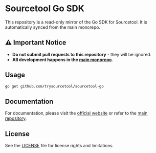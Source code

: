 # Sourcetool Go SDK

This repository is a read-only mirror of the Go SDK for Sourcetool. It is automatically synced from the main monorepo.

## ⚠️ Important Notice

- **Do not submit pull requests to this repository** - they will be ignored.
- **All development happens in the [main monorepo](https://github.com/trysourcetool/sourcetool)**.

## Usage

```bash
go get github.com/trysourcetool/sourcetool-go
```

## Documentation

For documentation, please visit the [official website](https://trysourcetool.com) or refer to the [main repository](https://github.com/trysourcetool/sourcetool).

## License

See the [LICENSE](LICENSE) file for license rights and limitations.